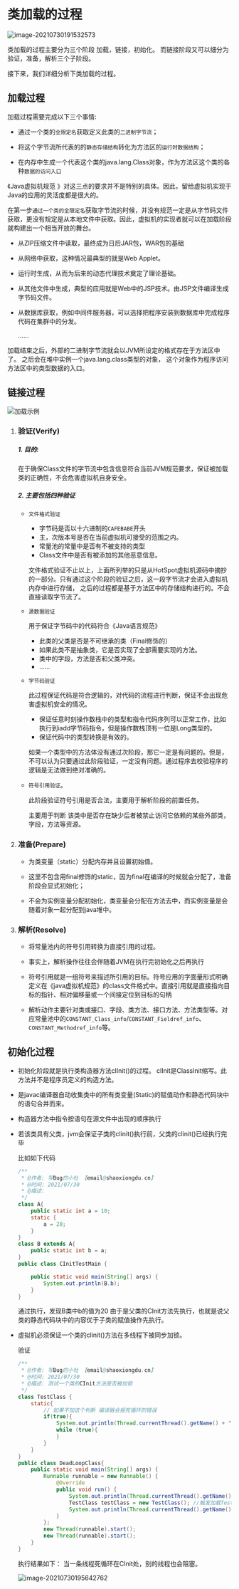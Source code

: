 # 类加载的过程

![image-20210730191532573](https://gitee.com/ShaoxiongDu/imageBed/raw/master//images/image-20210730191532573.png)

类加载的过程主要分为三个阶段 加载，链接，初始化。 而链接阶段又可以细分为验证，准备，解析三个子阶段。

接下来，我们详细分析下类加载的过程。

## 加载过程

加载过程需要完成以下三个事情:

- 通过一个类的`全限定名`获取定义此类的`二进制字节流`；

- 将这个字节流所代表的的`静态存储结构`转化为方法区的`运行时数据结构`；

- 在内存中生成一个代表这个类的java.lang.Class对象，作为方法区这个类的各种`数据的访问入口 `

《Java虚拟机规范 》对这三点的要求并不是特别的具体。因此，留给虚拟机实现于Java的应用的灵活度都是很大的。

在第一步`通过一个类的全限定名`获取字节流的时候，并没有规范一定是从字节码文件获取，更没有规定是从本地文件中获取。因此，虚拟机的实现者就可以在加载阶段就构建出一个相当开放的舞台。

- 从ZIP压缩文件中读取，最终成为日后JAR包，WAR包的基础

- 从网络中获取，这种情况最典型的就是Web Applet。

- 运行时生成，从而为后来的动态代理技术奠定了理论基础。

- 从其他文件中生成，典型的应用就是Web中的JSP技术。由JSP文件编译生成字节码文件。

- 从数据库获取，例如中间件服务器，可以选择把程序安装到数据库中完成程序代码在集群中的分发。

  ……

加载结束之后，外部的二进制字节流就会以JVM所设定的格式存在于方法区中了。
之后会在堆中实例一个java.lang.class类型的对象，
这个对象作为程序访问方法区中的类型数据的入口。

## 链接过程

![加载示例](https://gitee.com/ShaoxiongDu/imageBed/raw/master/image-20210617145249791.png)

1. ### 验证(Verify)

   ##### 1. 目的:

   在于确保Class文件的字节流中包含信息符合当前JVM规范要求，保证被加载类的正确性，不会危害虚拟机自身安全。

   ##### 2. 主要包括四种验证

   - `文件格式验证`

     - 字节码是否以十六进制的`CAFEBABE`开头
     - 主，次版本号是否在当前虚拟机可接受的范围之内。
     - 常量池的常量中是否有不被支持的类型
     - Class文件中是否有被添加的其他恶意信息。

     文件格式验证不止以上，上面所列举的只是从HotSpot虚拟机源码中摘抄的一部分。只有通过这个阶段的验证之后，这一段字节流才会进入虚拟机内存中进行存储，
   之后的过程都是基于方法区中的存储结构进行的。不会直接读取字节流了。

   - `源数据验证`

     用于保证字节码中的代码符合《Java语言规范》

     - 此类的父类是否是不可继承的类（Final修饰的）
     - 如果此类不是抽象类，它是否实现了全部需要实现的方法。
     - 类中的字段，方法是否和父类冲突。
     - ……

   - `字节码验证`

     此过程保证代码是符合逻辑的，对代码的流程进行判断，保证不会出现危害虚拟机安全的情况。

     - 保证任意时刻操作数栈中的类型和指令代码序列可以正常工作，比如执行到iadd字节码指令，但是操作数栈顶有一位是Long类型的。
     - 保证代码中的类型转换是有效的。

     如果一个类型中的方法体没有通过次阶段，那它一定是有问题的。但是，不可以认为只要通过此阶段验证，一定没有问题。通过程序去校验程序的逻辑是无法做到绝对准确的。

   - `符号引用验证`。

     此阶段验证符号引用是否合法，主要用于解析阶段的前置任务。

     主要用于判断 该类中是否存在缺少后者被禁止访问它依赖的某些外部类，字段，方法等资源。

2. ### 准备(Prepare)

    - 为类变量（static）分配内存并且设置初始值。

   - 这里不包含用final修饰的static，因为final在编译的时候就会分配了，准备阶段会显式初始化；
   - 不会为实例变量分配初始化，类变量会分配在方法去中，而实例变量是会随着对象一起分配到java堆中。

3. ### 解析(Resolve)

   - 将常量池内的符号引用转换为直接引用的过程。

   - 事实上，解析操作往往会伴随着JVM在执行完初始化之后再执行

   - 符号引用就是一组符号来描述所引用的目标。符号应用的字面量形式明确定义在《java虚拟机规范》的class文件格式中。直接引用就是直接指向目标的指针、相对偏移量或一个间接定位到目标的句柄

   - 解析动作主要针对类或接口、字段、类方法、接口方法、方法类型等。对应常量池中的`CONSTANT_Class_info`/`CONSTANT_Fieldref_info`、`CONSTANT_Methodref_info`等。

## 初始化过程

- 初始化阶段就是执行类构造器方法clInit()的过程。 clInit是ClassInit缩写。此方法并不是程序员定义的构造方法。

- 是javac编译器自动收集类中的所有类变量(Static)的赋值动作和静态代码块中的语句合并而来。

- 构造器方法中指令按语句在源文件中出现的顺序执行

- 若该类具有父类，jvm会保证子类的clinit()执行前，父类的clinit()已经执行完毕

  比如如下代码

  ```java
  /**
   * @作者: 写Bug的小杜 【email@shaoxiongdu.cn】
   * @时间: 2021/07/30
   * @描述:
   */
  class A{
      public static int a = 10;
      static {
          a = 20;
      }
  }
  class B extends A{
      public static int b = a;
  }
  public class CInitTestMain {
  
      public static void main(String[] args) {
          System.out.println(B.b);
      }
  }
  ```

  通过执行，发现B类中b的值为20 由于是父类的CInit方法先执行，也就是说父类的静态代码块中的内容优于子类的赋值操作先执行。

- 虚拟机必须保证一个类的clinit()方法在多线程下被同步加锁。

  验证

  ```java
  /**
   * @作者: 写Bug的小杜 【email@shaoxiongdu.cn】
   * @时间: 2021/07/30
   * @描述: 测试一个类的CInit方法是否被加锁
   */
  class TestClass {
      static{
          // 如果不加这个判断 编译器会报死循环的错误
          if(true){
              System.out.println(Thread.currentThread().getName() + "线程正在执行CInit方法");
              while (true){
              }
          }
      }
  }
  public class DeadLoopClass{
      public static void main(String[] args) {
          Runnable runnable = new Runnable() {
              @Override
              public void run() {
                  System.out.println(Thread.currentThread().getName() + "启动");
                  TestClass testClass = new TestClass(); //触发加载TestClass类
                  System.out.println(Thread.currentThread().getName() + "结束");
              }
          };
          new Thread(runnable).start();
          new Thread(runnable).start();
      }
  }
  ```

  执行结果如下： 当一条线程死循环在CInit处，别的线程也会阻塞。

  ![image-20210730195642762](https://gitee.com/ShaoxiongDu/imageBed/raw/master//images/image-20210730195642762.png)
